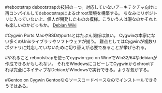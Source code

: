 #rebootstrap
debootstrapの技術の一つ。対応していないアーキテクチャ向けに再コンパイルしてdebootstrapによるchroot環境を構築する。
ちなみにリポジトリに入っていない上、個人が開発したものの模様。こういう人は暇なのかそれとも楽しいのかどっちか。
[Debian Wiki](https://wiki.debian.org/HelmutGrohne/rebootstrap)

#Cygwin Ports
MacやBSDのportsとはたぶん関係は無い。
Cygwinの本家にない多くのUnixライブラリやソフトウェアが揃う。
難点としてはCygwinが複数リポジトリに対応していないために切り替えが必要であることが挙げられる。

#やれること
rebootstrapを使ってcygwin-gcc on WineでWin32/64なdebianが作成できるかもしれない。
それをWindowsにコピーしてCygwinからchrootすれば完全にネイティブなDebianがWindowsで実行できる。ような気がする。

#Gentoo on Cygwin
Gentooならソースコードベースなのでインストールできそうではある。
